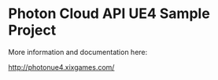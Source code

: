 # Photon Cloud API UE4 Sample Project
More information and documentation here:

http://photonue4.xixgames.com/
